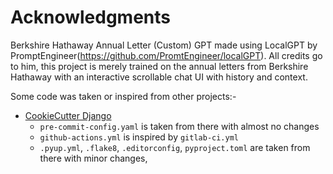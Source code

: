 # Acknowledgments
Berkshire Hathaway Annual Letter (Custom) GPT made using LocalGPT by PromptEngineer(https://github.com/PromtEngineer/localGPT). All credits go to him, this project is merely trained on the annual letters from Berkshire Hathaway with an interactive scrollable chat UI with history and context.

Some code was taken or inspired from other projects:-

- [CookieCutter Django][cookiecutter-django]
  - `pre-commit-config.yaml` is taken from there with almost no changes
  - `github-actions.yml` is inspired by `gitlab-ci.yml`
  - `.pyup.yml`, `.flake8`, `.editorconfig`, `pyproject.toml` are taken from there with minor changes,

[cookiecutter-django]: https://github.com/cookiecutter/cookiecutter-django


